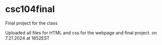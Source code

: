 # csc104final
Final project for the class

Uploaded all files for HTML and css for the webpage and final project. on 7.21.2024 at 1852EST
